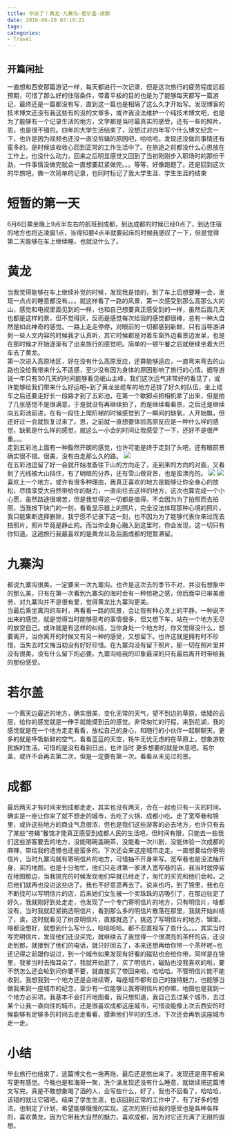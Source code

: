 ```yaml
---
title: 毕业了！黄龙-九寨沟-若尔盖-成都
date: 2016-06-20 02:19:21
tags:
categories: 
- Travel
---
```


## 开篇闲扯
一直想和西安那篇游记一样，每天都进行一次记录，但是这次旅行的疲劳程度远超预期，可惜了那么好的住宿条件，带着平板的目的也是为了能够每天都写一篇游记，最终还是一篇都没有写，直到这一篇也是相隔了这么久才开始写。发现博客的技术博文还没有我这些有的没的文章多，或许我没法维护一个纯技术博文吧，也是为了能够有一个记录生活的地方，文字都是当时最真实的感受，还有一些的照片，恩，也是很不错的。四年的大学生活结束了，没想过对四年写个什么博文纪念一下，也许是因为视频也还没一直没剪辑的原因吧，哈哈哈。发现还没做的事情还有蛮多的。<!-- more -->是时候该收收心回到正常的工作生活中了。在旅途之前都没什么心思放在工作上，也没什么动力，回来之后明显感觉又回到了当初刚刚步入职场时的那份干劲，一件事情没做完就会一直想要赶紧做完。。。等等，好像跑题了。还是回到这次的毕旅吧，做一次简单的记录，也同时标记了我大学生涯、学生生涯的结束
# 短暂的第一天
6月6日乘坐晚上9点半左右的航班到成都，到达成都的时候已经0点了，到达住宿的地方也将近凌晨1点，当得知要4点半就要起床的时候我感叹了一下，但是觉得第二天能够在车上继续睡，也就没什么了。  
# 黄龙
当我觉得能够在车上继续补觉的时候，发现我是错的，到了车上后想要睡一会，发现一点点的睡意都没有。。。就这样看了一路的风景，第一次感受到那么高那么大的山，感觉和电视里面见到的一样，也和自己想要真正感受到的一样，虽然后面几天也都是这样的景，但不觉得厌，反而是感觉每次给我的感觉都很棒，总有一种大自然是如此神奇的感觉。一路上走走停停，对眼前的一切都感到新鲜，只有当导游讲到一些人文内容的时候我才认真听，其它时候都是对着车窗外边看景边发呆，也是在那时候才开始逐渐有了出来旅行的感觉吧。简单的一顿午餐之后就继续坐着大巴车去了黄龙。  
第一次进入高原地区，好在没有什么高原反应，还算能够适应，一直弯来弯去的山路也没给我带来什么不适感，至少没有因为身体的原因影响了旅行的心情。据导游说一年只有30几天的时间能够看见岷山主峰，我们这次运气非常好的看见了，或许能够给我们带来什么好运吧~到了黄龙坐缆车的地方还排了好久的队伍，坐上缆车之后还要走好长一段路才到了五彩池，在第一个歇脚点把相机拿了出来，但是拍了几张感觉不是很满意，于是就没有再继续拍了，而是继续看看景，之后还是继续向五彩池前进，在有一段往上爬阶梯的时候感觉到了一瞬间的缺氧，人开始飘，但还好过一会就恢复过来了。恩，之前就一直想要体验高原反应是一种什么样的感觉，缺氧是什么样的感觉，就这么一小会的时间让我感受了一下，还好不是很严重。。。  
走到五彩池上面有一种豁然开朗的感觉，也许可能是终于走到了头吧，还有眼前景确实很不错。很美，没有白走那么久的路。
![](https://oss.wengwang.me/images/wengwang_me/hexo/Travel/1.jpg)  
在五彩池逗留了好一会就开始准备往下山的方向走了，走到来的方向的对面，又看到了光线被大山挡住，有了明暗的分界，还有雪山做背景，也是蛮漂亮的。
![](https://oss.wengwang.me/images/wengwang_me/hexo/Travel/2.jpg)
![](https://oss.wengwang.me/images/wengwang_me/hexo/Travel/3.jpg)
喜欢上一个地方，或许有很多种理由，我真正喜欢的地方是能够让你全身心的放松，尽情享受大自然带给你的魅力，一直向往去这样的地方，这次也算完成一个小心愿，虽然路途很艰苦，但是我觉得这一切都是值得。不会因为为了拍照而去拍照，当我按下快门的一刻，看看显示器上的照片，完全没法体现那种心境的照片，我只能果断选择删除，我宁愿不记录下这一刻，也不因为为了能够代表你来过而去拍照片，照片毕竟是静止的。而当你全身心融入到这里时，你会发现，这一切只有你知道。这趟旅行我最喜欢的是黄龙以及后面成都的短暂滞留。
# 九寨沟
都说九寨沟很美，一定要来一次九寨沟。也许是这次去的季节不对，并没有想象中的那么美，只有在第一次看到九寨沟的海时会有一种惊艳之感，但后面早已审美疲劳，对九寨沟并不是很有爱，觉得黄龙比九寨沟更美。  
当最后乘坐离沟的车时，再看看一路的风景，会让我有种心灵上的平静，一种说不出来的感觉，就是觉得当时能够思考的事情很多，但又想下车，站在一个地方无尽的放空自己。或许就是有这样的纠结，当你身处一个地方时，你又觉得没什么，想要离开，当你离开的时候又有另一种的感受，又想留下。也许这就是拥有时不珍惜，当失去时又悔当初没有好好珍惜。在九寨沟没有留下照片，那一切在照片里并没有很美，没有什么留下的必要。九寨沟给我的印象最深的只有最后离开时带给我的那份感受。  
# 若尔盖
一个离天边最近的地方，确实很美，变化无常的天气，望不到边的草原，低矮的云层，给你的感觉就是一伸手就能摸到云的感觉。非常匆忙的行程，来到花湖，我的感觉就是在一个地方走走看看，放松自己的身心，和随行的小伙伴一起聊聊天。更多的就是呼吸新鲜的空气，看看蓝蓝的天空，牦牛无忧无虑的在草原上，想象游牧民族的生活。可惜的是没有看到日出，也许当时 更多想要的就是休息吧。若尔盖，或许不会再去第二次，但是一定要有第一次。看看从未见过的景。
# 成都 
最后两天才有时间来到成都走走，其实也没有两天，合在一起也只有一天的时间。确实是一座让你来了就不想走的城市，去吃了火锅、成都小吃、走了宽窄巷和锦里，或许这些地方的商业气息很浓，但也是我们这些游客的必去地方，也许只有去了某些“苍蝇”餐馆才能真正感受到成都人民的生活吧，但时间有限，只能去一些我们这些游客要去的地方，没能喝碗盖碗茶，没能看一次川剧，没能体验一次成都的麻辣，带给我的遗憾也还是蛮多的。下次还会来这座城市走走。一直想要给你寄明信片，当时九寨沟就有寄明信片的地方，可惜抽不开身来写。宽窄巷也是没法抽开身，买的地图，也是十分匆忙，他们只走进第一家进入宽窄巷的店，我当时就停留在地图那边，当我挑完的时候发现他们早就已经走了，匆忙的买完和他们会和，之后他们就再也没进这些店了。我也不好意思再去了。说来也巧，到了锦里，我也在不断找可以写明信片的店，后来她们女生被一个卖珠珠的店吸引了，在那边驻足了好久，我就刚好到处走走，也发现了一个专门寄明信片的地方，只有明信片，啥都没有，当时我就赶紧挑选明信片，看到那么多的明信片散落在那里，我就开始纠结了，诶，这时就看见了树皮明信片，直接就选了，挑选了写明信片的地方，锦里。啥都没想好，就想到什么写什么，哈哈哈哈。都不忍直视写了些什么。。。其实当时写完明信片，发现他们还没买完，就继续去了我觉得一个很漂亮的茶杯的店，还没走到那，就接到了他们的电话，就只好回去了，本来还想再给你带一个茶杯呢~也还记得之前跟你说过，到一个城市如果发现有好看的磁贴也会给你带，同样是在锦里，我爹当时去掏耳朵了，我就开始逛了，买了明信片，磁贴也没我喜欢的啦，要不然怎么还会轮到问你要不要，就直接买了带回来啦，哈哈哈。不管明信片能不能收到，我想我到一个地方还是会继续寄，每座城市都有自己的独特魅力，也能够当做我来到一座城市的纪念，至少有一位能够让我寄明信片的你嘛，地图也是我到一个地方必买项，我基本不会打开地图看，我只想知道，我自己去过某个城市，去过某个让我一直向往的城市。还是很喜欢成都这座城市，可惜没能像上次去西安的时候能够有足够多的时间去走走看看，摸索他们平时的生活，下次还会再到这座城市走一走。
# 小结
毕业旅行也结束了，这篇博文也一拖再拖，最后还是憋出来了，发现还是用平板来写更有感觉。今晚也是和海哥一聚，洗个澡发现还没有什么睡意，就继续把这篇博文写完，真是不敢想象喝了酒的人，会写些什么，好了，我也不回看了，哈哈哈，该错的就让它错吧。结束了学生生涯，也该回到正常的工作中了，有了好多的想法，也制定了计划，希望能够慢慢的实现。这次的旅行给我的感受也是各种各样的，喜欢黄龙，因为它带我大自然的魅力，喜欢成都，因为对它还充满了无限的遐想。